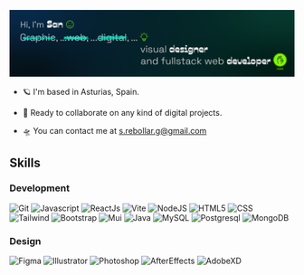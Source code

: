 ![Hi, I'm San.](/github-banner.png)

- 🪐 I'm based in Asturias, Spain.

- 🌠 Ready to collaborate on any kind of digital projects.

- 🛸 You can contact me at [s.rebollar.g@gmail.com](mailto:s.rebollar.g@gmail.com)

## Skills
### Development
![Git](https://github.com/San-QP/San-QP/assets/151630667/e6544044-7310-4808-835b-ec7e5f6a4ca7) ![Javascript](https://github.com/San-QP/San-QP/assets/151630667/f27dfcc0-aede-4660-8bd0-6f95d38c9ab8) ![ReactJs](https://github.com/San-QP/San-QP/assets/151630667/e69e1d16-397c-4ed7-9eae-7155d42202b9) ![Vite](https://github.com/San-QP/San-QP/assets/151630667/dafeeb96-5750-4fde-839d-3ec27c6a59e5) ![NodeJS](https://github.com/San-QP/San-QP/assets/151630667/661f1ead-e161-44d1-b596-30dde195bd9d) ![HTML5](https://github.com/San-QP/San-QP/assets/151630667/88bd7e08-a280-4510-93ff-9c05c4cdd790) ![CSS](https://github.com/San-QP/San-QP/assets/151630667/80087666-752f-43ca-a56b-447f1469d67a) ![Tailwind](https://github.com/San-QP/San-QP/assets/151630667/6c650b85-e67d-43ab-8396-d853a7dcf4b2) ![Bootstrap](https://github.com/San-QP/San-QP/assets/151630667/267fb8e5-c051-47d8-9717-f65ad2d65e84) ![Mui](https://github.com/San-QP/San-QP/assets/151630667/69572ae3-643f-470e-8cba-c22816939164) ![Java](https://github.com/San-QP/San-QP/assets/151630667/bd1dfeb9-c7c7-4a75-b364-4f666180e268) ![MySQL](https://github.com/San-QP/San-QP/assets/151630667/137898c2-ff62-4dd9-9c00-a0b5e73ac2be) ![Postgresql](https://github.com/San-QP/San-QP/assets/151630667/fed36e9c-7abd-4bb4-b833-0c27c458a32f) ![MongoDB](https://github.com/San-QP/San-QP/assets/151630667/c1a7f03b-984a-4bb1-a862-c94d7c8dc40d)

### Design
![Figma](https://github.com/San-QP/San-QP/assets/151630667/00545e10-30f9-4917-88b0-6c51fb085ef3)
![Illustrator](https://github.com/San-QP/San-QP/assets/151630667/587d7fe0-6d36-4265-ac02-c90975cf8783)
![Photoshop](https://github.com/San-QP/San-QP/assets/151630667/0c587bec-f3ad-407d-a351-20e01b47bc7b)
![AfterEffects](https://github.com/San-QP/San-QP/assets/151630667/45054732-a2fc-462b-8846-4a2d326d91ad)
![AdobeXD](https://github.com/San-QP/San-QP/assets/151630667/d0cb1bc5-186a-447f-b3d9-e1c00ac47244)
